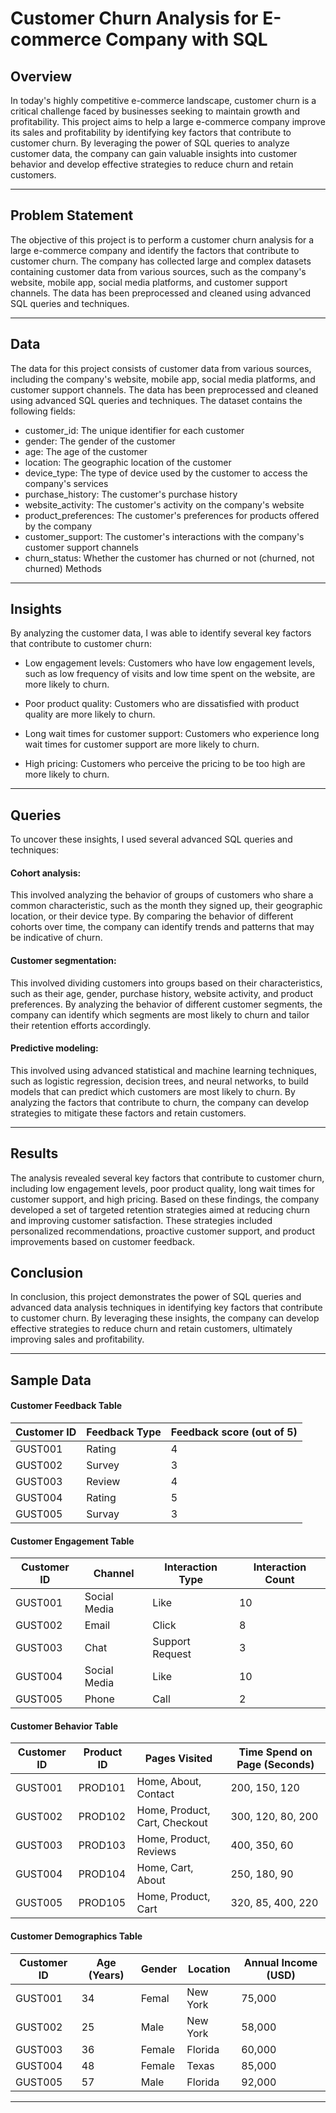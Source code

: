 # Customer Churn Analysis for E-commerce Company with SQL


## Overview

In today's highly competitive e-commerce landscape, customer churn is a critical challenge faced by businesses seeking to maintain growth and profitability. This project aims to help a large e-commerce company improve its sales and profitability by identifying key factors that contribute to customer churn. By leveraging the power of SQL queries to analyze customer data, the company can gain valuable insights into customer behavior and develop effective strategies to reduce churn and retain customers.

------------------------------------------------------------------------------------------------
## Problem Statement

The objective of this project is to perform a customer churn analysis for a large e-commerce company and identify the factors that contribute to customer churn. The company has collected large and complex datasets containing customer data from various sources, such as the company's website, mobile app, social media platforms, and customer support channels. The data has been preprocessed and cleaned using advanced SQL queries and techniques.

---------------------------------------------------------------------------------------------------
## Data

The data for this project consists of customer data from various sources, including the company's website, mobile app, social media platforms, and customer support channels. The data has been preprocessed and cleaned using advanced SQL queries and techniques. The dataset contains the following fields:

- customer_id: The unique identifier for each customer
- gender: The gender of the customer
- age: The age of the customer
- location: The geographic location of the customer
- device_type: The type of device used by the customer to access the company's services
- purchase_history: The customer's purchase history
- website_activity: The customer's activity on the company's website
- product_preferences: The customer's preferences for products offered by the company
- customer_support: The customer's interactions with the company's customer support channels
- churn_status: Whether the customer has churned or not (churned, not churned)
Methods

-------------------------------------------------------------------------------------------------
## Insights

By analyzing the customer data, I was able to identify several key factors that contribute to customer churn:

- Low engagement levels: Customers who have low engagement levels, such as low frequency of visits and low time spent on the website, are more likely to churn.

- Poor product quality: Customers who are dissatisfied with product quality are more likely to churn.

- Long wait times for customer support: Customers who experience long wait times for customer support are more likely to churn.

- High pricing: Customers who perceive the pricing to be too high are more likely to churn.

---------------------------------------------------------------------------------------------------
## Queries

To uncover these insights, I used several advanced SQL queries and techniques:

#### Cohort analysis: 
This involved analyzing the behavior of groups of customers who share a common characteristic, such as the month they signed up, their geographic location, or their device type. By comparing the behavior of different cohorts over time, the company can identify trends and patterns that may be indicative of churn.

#### Customer segmentation:
This involved dividing customers into groups based on their characteristics, such as their age, gender, purchase history, website activity, and product preferences. By analyzing the behavior of different customer segments, the company can identify which segments are most likely to churn and tailor their retention efforts accordingly.

#### Predictive modeling:
This involved using advanced statistical and machine learning techniques, such as logistic regression, decision trees, and neural networks, to build models that can predict which customers are most likely to churn. By analyzing the factors that contribute to churn, the company can develop strategies to mitigate these factors and retain customers.

----------------------------------------------------------------------------------------------------------
## Results

The analysis revealed several key factors that contribute to customer churn, including low engagement levels, poor product quality, long wait times for customer support, and high pricing. Based on these findings, the company developed a set of targeted retention strategies aimed at reducing churn and improving customer satisfaction. These strategies included personalized recommendations, proactive customer support, and product improvements based on customer feedback.

## Conclusion

In conclusion, this project demonstrates the power of SQL queries and advanced data analysis techniques in identifying key factors that contribute to customer churn. By leveraging these insights, the company can develop effective strategies to reduce churn and retain customers, ultimately improving sales and profitability.

---------------------------------------------------------------------------------------------------------
## Sample Data

#### Customer Feedback Table
| Customer ID | Feedback Type | Feedback score (out of 5) |
| --- | --- | --- | 
| GUST001 | Rating |      4 | 
| GUST002 | Survey |      3 | 
| GUST003 | Review |      4 | 
| GUST004 | Rating |      5 | 
| GUST005 | Survay |      3 | 

#### Customer Engagement Table

| Customer ID | Channel | Interaction Type | Interaction Count |
| --- | --- | --- | --- |
| GUST001 | Social Media | Like | 10 |
| GUST002 | Email | Click | 8 |
| GUST003 | Chat | Support Request | 3 |
| GUST004 | Social Media | Like |10 |
| GUST005 | Phone | Call | 2 |

#### Customer Behavior Table

| Customer ID | Product ID | Pages Visited | Time Spend on Page (Seconds) |
| --- | --- | --- | --- |
| GUST001 | PROD101 | Home, About, Contact | 200, 150, 120 |
| GUST002 | PROD102 | Home, Product, Cart, Checkout | 300, 120, 80, 200 |
| GUST003 | PROD103 | Home, Product, Reviews | 400, 350, 60 |
| GUST004 | PROD104 | Home, Cart, About |250, 180, 90 |
| GUST005 | PROD105 | Home, Product, Cart | 320, 85, 400, 220 |

#### Customer Demographics Table

| Customer ID |  Age (Years) | Gender | Location | Annual Income (USD) |
| --- | --- | --- | --- | --- |
| GUST001 | 34 | Femal | New York | 75,000 |
| GUST002 | 25 | Male | New York | 58,000 |
| GUST003 | 36 | Female | Florida | 60,000|
| GUST004 | 48 | Female |Texas | 85,000 |
| GUST005 | 57 | Male | Florida | 92,000 |
--------------------------------------------------------------------------------------------------------------------



